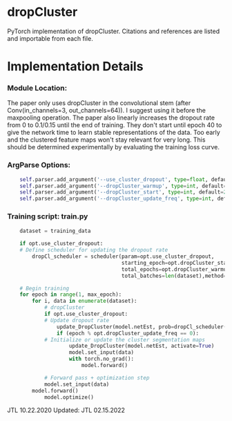 # dropCluster
PyTorch implementation of dropCluster. Citations and references are listed and importable from each file.


# Implementation Details
### Module Location: 

The paper only uses dropCluster in the convolutional stem (after Conv(in_channels=3, out_channels=64)). I suggest using it before the maxpooling operation. The paper also linearly increases the dropout rate from 0 to 0.1/0.15 until the end of training. They don't start until epoch 40 to give the network time to learn stable representations of the data. Too early and the clustered feature maps won't stay relevant for very long. This should be determined experimentally by evaluating the training loss curve.


### ArgParse Options:
```python
    self.parser.add_argument('--use_cluster_dropout', type=float, default=False, help='use a cluster-wise dropout')
    self.parser.add_argument('--dropCluster_warmup', type=int, default=False, help='number of epochs to use to raise keep_prob from 0.0 to use_cluster_dropout (0.1)')
    self.parser.add_argument('--dropCluster_start', type=int, default=20, help='Training epoch to start implementing dropCluster')
    self.parser.add_argument('--dropCluster_update_freq', type=int, default=10, help='Number of epochs between updating the clusters')
```


### Training script: train.py
```python
    dataset = training_data
    
    if opt.use_cluster_dropout:
	# Define scheduler for updating the dropout rate
        dropCl_scheduler = scheduler(param=opt.use_cluster_dropout,
                                     starting_epoch=opt.dropCluster_start,
                                     total_epochs=opt.dropCluster_warmup,
                                     total_batches=len(dataset),method='linear')

    # Begin training
    for epoch in range(1, max_epoch):
        for i, data in enumerate(dataset):
            # dropCluster
            if opt.use_cluster_dropout:
	    	# Update dropout rate
                update_DropCluster(model.netEst, prob=dropCl_scheduler(epoch=epoch-1, batch=i))
                if (epoch % opt.dropCluster_update_freq == 0):
		    # Initialize or update the cluster segmentation maps
                    update_DropCluster(model.netEst, activate=True)
                    model.set_input(data)
                    with torch.no_grad():
                        model.forward()

            # Forward pass + optimization step
            model.set_input(data)
	    model.forward()
            model.optimize()
```

JTL 10.22.2020
Updated: JTL 02.15.2022
